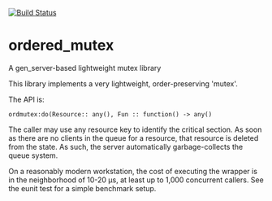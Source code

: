 [![Build Status](https://github.com/uwiger/ordered_mutex/actions/workflows/ci.yml/badge.svg?branch=main)](https://github.com/uwiger/ordered_mutex/actions/workflows/ci.yml)

# ordered_mutex
A gen_server-based lightweight mutex library

This library implements a very lightweight, order-preserving 'mutex'.

The API is:

`ordmutex:do(Resource:: any(), Fun :: function() -> any()`

The caller may use any resource key to identify the critical section.
As soon as there are no clients in the queue for a resource, that
resource is deleted from the state. As such, the server automatically
garbage-collects the queue system.

On a reasonably modern workstation, the cost of executing the wrapper
is in the neighborhood of 10-20 µs, at least up to 1,000 concurrent callers.
See the eunit test for a simple benchmark setup.
